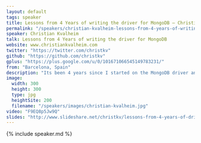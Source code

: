 ```yaml
---
layout: default
tags: speaker
title: Lessons from 4 Years of writing the driver for MongoDB – Christian Kvalheim
permalink: "/speakers/christian-kvalheim-lessons-from-4-years-of-writing-the-driver-for-mongodb.html"
speaker: Christian Kvalheim
talk: Lessons from 4 Years of writing the driver for MongoDB
website: www.christiankvalheim.com
twitter: "https://twitter.com/christkv"
github: "https://github.com/christkv"
gplus: "https://plus.google.com/u/0/101671066545149783231/"
from: "Barcelona, Spain"
description: "Its been 4 years since I started on the MongoDB driver and I'll share my trip through frustration and excitement pointing out all the things I did wrong and some of the things I'm kind of certain that I got right (more or less). History of the driver, challenges, gotchas, performance."
image:
  width: 300
  height: 300
  type: jpg
  heightSite: 200
  filename: "/speakers/images/christian-kvalheim.jpg"
video: "F9EQ8p5Jw9Q"
slides: "http://www.slideshare.net/christkv/lessons-from-4-years-of-driver-develoment"
---
```


{% include speaker.md %}
